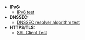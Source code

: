 - **IPv6:**
  - [IPv6 test](http://ipv6-test.com/)
- **DNSSEC:**
  - [DNSSEC resolver algorithm test](https://rootcanary.org/test.html)  
- **HTTPS/TLS:**
  - [SSL Client Test](https://www.ssllabs.com/ssltest/viewMyClient.html)

